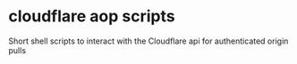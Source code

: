 # cloudflare aop scripts
 Short shell scripts to interact with the Cloudflare api for authenticated origin pulls
